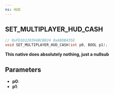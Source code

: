 ```yaml
---
ns: HUD
---
```

## SET_MULTIPLAYER_HUD_CASH

```c
// 0xFD1D220394BCB824 0xA8DB435E
void SET_MULTIPLAYER_HUD_CASH(int p0, BOOL p1);
```

**This native does absolutely nothing, just a nullsub**

## Parameters
* **p0**: 
* **p1**: 

